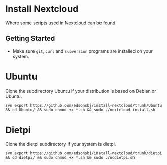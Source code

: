 # Install Nextcloud
Where some scripts used in Nextcloud can be found

## Getting Started

- Make sure `git`, `curl` and `subversion` programs are installed on your system.

# Ubuntu

Clone the subdirectory Ubuntu if your distribution is based on Debian or Ubuntu.

```
svn export https://github.com/edsonsbj/install-nextcloud/trunk/Ubuntu && cd Ubuntu/ && sudo chmod +x *.sh && sudo ./nextcloud-install.sh
```

# Dietpi

Clone the dietpi subdirectory if your system is dietpi. 

```
svn export https://github.com/edsonsbj/install-nextcloud/trunk/dietpi && cd dietpi/ && sudo chmod +x *.sh && sudo ./ncdietpi.sh
```
